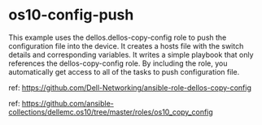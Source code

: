 # os10-config-push

This example uses the dellos.dellos-copy-config role to push the configuration file into the device. It creates a hosts file with the switch details and corresponding variables. It writes a simple playbook that only references the dellos-copy-config role. By including the role, you automatically get access to all of the tasks to push configuration file.

ref: 
https://github.com/Dell-Networking/ansible-role-dellos-copy-config 

ref:
https://github.com/ansible-collections/dellemc.os10/tree/master/roles/os10_copy_config

